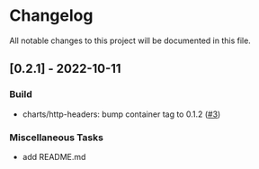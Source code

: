 # Changelog

All notable changes to this project will be documented in this file.

## [0.2.1] - 2022-10-11

### Build

- charts/http-headers: bump container tag to 0.1.2 ([#3](https://github.com/bukowa/charts/issues/3))

### Miscellaneous Tasks

- add README.md

<!-- generated by git-cliff -->

